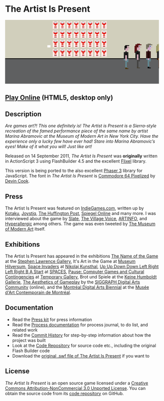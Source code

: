 # The Artist Is Present

![](images/the-artist-is-present-banner.png)

## [Play Online](https://www.pippinbarr.com/the-artist-is-present/) (HTML5, desktop only)

## Description
*Are games art?! This one definitely is! The Artist is Present is a Sierra-style recreation of the famed performance piece of the same name by artist Marina Abramovic at the Museum of Modern Art in New York City. Have the experience only a lucky few have ever had! Stare into Marina Abramovic’s eyes! Make of it what you will! Just like art!*

Released on 14 September 2011, *The Artist Is Present* was **originally** written in ActionScript 3 using FlashBuilder 4.5 and the excellent [Flixel](http://www.flixel.org/) library.

This version is being ported to the also excellent [Phaser 3](https://phaser.io/) library for JavaScript. The font in *The Artist Is Present* is [Commodore 64 Pixelized](http://www.dafont.com/commodore-64-pixelized.font) by [Devin Cook](http://www.devincook.com/).

## Press
The Artist Is Present was featured on [IndieGames.com](http://indiegames.com/2011/09/browser_game_pick_the_artist_i.html), written up by [Kotaku](http://kotaku.com/5841304/new-video-game-delivers-the-immersive-realism-of-waiting-5-hours-in-line-at-a-museum), [Joystiq](http://www.joystiq.com/2011/09/18/the-artist-is-present-is-a-game-about-waiting-in-line-at-a-museu), [The Huffington Post](http://www.huffingtonpost.com/2011/09/15/marina-abramovic-the-artist-is-present-video-game_n_964968.html), [Spiegel Online](http://www.spiegel.de/netzwelt/games/0,1518,787276,00.html) and many more. I was interviewed about the game by [Slate](http://www.slate.com/blogs/browbeat/2011/09/16/marina_abramovi_s_the_artist_is_present_as_a_video_game_intervie.html), [The Village Voice](http://blogs.villagevoice.com/runninscared/2011/09/pippin_barr_man.php), [ARTINFO](http://www.artinfo.com/news/story/38632/marina-abramovics-the-artist-is-present-performance-becomes-an-infuriating-video-game/), and [Hyperallergic](http://hyperallergic.com/35808/pippin-barr-interview/) among others. The game was even tweeted by [The Museum of Modern Art](http://twitter.com/#!/MuseumModernArt) itself.

## Exhibitions
The Artist Is Present has appeared in the exhibitions [The Name of the Game](http://www.stephenlawrencegallery.net/CB-TheNameOfTheGame-Intro.html) at the [Stephen Lawrence Gallery](http://www.stephenlawrencegallery.net/), It's Art in the Game at [Museum Hilversum](http://www.museumhilversum.nl/), [Space Invaders](http://www.nikolajkunsthal.dk/en/udstillinger/space-invaders) at [Nikolaj Kunsthal](http://www.nikolajkunsthal.dk/en/), [Up Up Down Down Left Right Left Right B A Start](http://www.spacesgallery.org/project/up-up-down-down-left-right-left-right-b-a-start) at [SPACES](http://www.spacesgallery.org/), [Pause: Computer Games and Cultural Contingencies](http://www.khm.de/nocache/aktuelles/veranstaltungen/veranstaltung/article/3037-pause-computer-games-and-cultural-contingencies/nCall/3/) at [Temporary Gallery](http://www.temporarygallery.org/), Brot und Spiele at the [Keine Humboldt Gallerie](http://www.kleinehumboldtgalerie.de/about/geschichte/), [The Aesthetics of Gameplay](http://gameartshow.siggraph.org/gas/) by the [SIGGRAPH Digital Arts Community](http://siggrapharts.ning.com/) (online), and the [Montréal Digital Arts Biennial](http://bianmontreal.ca/en/calendar/physicalite) at the [Musée d'Art Contemporain de Montréal](http://www.macm.org/en/).

## Documentation
* Read the [Press kit](../press) for press information
* Read the [Process documentation](../process) for process journal, to do list, and related work
* Read the [Commit History](https://github.com/pippinbarr/the-artist-is-present/commits/master) for step-by-step information about how the project was built
* Look at the [Code Repository](https://github.com/pippinbarr/the-artist-is-present) for source code etc., including the original Flash Builder code
* Download the [original .swf file of The Artist Is Present](https://github.com/pippinbarr/the-artist-is-present/releases/tag/swf) if you want to

## License
_The Artist Is Present_ is an open source game licensed under a [Creative Commons Attribution-NonCommercial 3.0 Unported License](http://creativecommons.org/licenses/by-nc/3.0/). You can obtain the source code from its [code repository](https://github.com/pippinbarr/the-artist-is-present) on GitHub.
